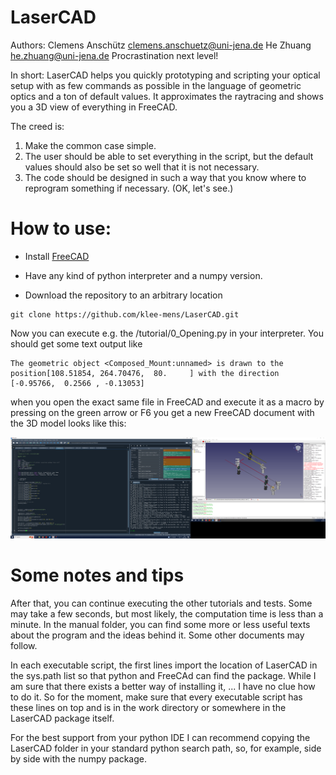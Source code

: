 # LaserCAD
Authors: Clemens Anschütz clemens.anschuetz@uni-jena.de
He Zhuang he.zhuang@uni-jena.de
Procrastination next level!

In short: LaserCAD helps you quickly prototyping and scripting your optical 
setup with as few commands as possible in the language of geometric optics and
a ton of default values. It approximates the raytracing and shows you a 3D
view of everything in FreeCAD.

The creed is:
1. Make the common case simple.
2. The user should be able to set everything in the script, but the default values should also be set so well that it is not necessary.
3. The code should be designed in such a way that you know where to reprogram something if necessary. (OK, let's see.)

# How to use:
- Install [FreeCAD](https://www.freecad.org/downloads.php)

- Have any kind of python interpreter and a numpy version.

- Download the repository to an arbitrary location
```
git clone https://github.com/klee-mens/LaserCAD.git
```
Now you can execute e.g. the /tutorial/0_Opening.py in your interpreter. 
You should get some text output like 
```
The geometric object <Composed_Mount:unnamed> is drawn to the position[108.51854, 264.70476,  80.     ] with the direction [-0.95766,  0.2566 , -0.13053]
```
when you open the exact same file in FreeCAD and execute it as a macro by 
pressing on the green arrow or F6 you get a new FreeCAD document with the 3D
model looks like this:

![Screenshot von 0_Opening.py in Spyder und in FreeCAD](manual/images/0_Opening.png)

# Some notes and tips

After that, you can continue executing the other tutorials and tests. Some may
take a few seconds, but most likely, the computation time is less than a minute.
In the manual folder, you can find some more or less useful texts about the 
program and the ideas behind it. Some other documents may follow.

In each executable script, the first lines import the location of LaserCAD in 
the sys.path list so that python and FreeCAd can find the package. While I am
sure that there exists a better way of installing it, ... I have no clue how
to do it. So for the moment, make sure that every executable script has these
lines on top and is in the work directory or somewhere in the LaserCAD package 
itself. 

For the best support from your python IDE I can recommend copying the LaserCAD 
folder in your standard python search path, so, for example, side by side with 
the numpy package. 